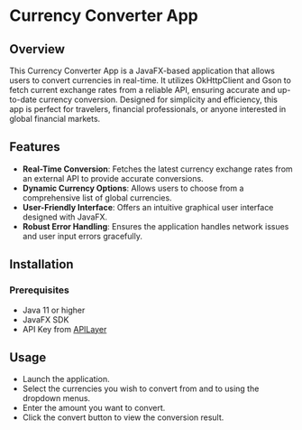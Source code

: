 Currency Converter App
======================

Overview
--------

This Currency Converter App is a JavaFX-based application that allows users to convert currencies in real-time. It utilizes OkHttpClient and Gson to fetch current exchange rates from a reliable API, ensuring accurate and up-to-date currency conversion. Designed for simplicity and efficiency, this app is perfect for travelers, financial professionals, or anyone interested in global financial markets.

Features
--------

*   **Real-Time Conversion**: Fetches the latest currency exchange rates from an external API to provide accurate conversions.
*   **Dynamic Currency Options**: Allows users to choose from a comprehensive list of global currencies.
*   **User-Friendly Interface**: Offers an intuitive graphical user interface designed with JavaFX.
*   **Robust Error Handling**: Ensures the application handles network issues and user input errors gracefully.

Installation
------------

### Prerequisites

*   Java 11 or higher
*   JavaFX SDK
*   API Key from [APILayer]([url](https://apilayer.com/marketplace/currency_data-api#documentation-tab))

Usage
-----

*   Launch the application.
*   Select the currencies you wish to convert from and to using the dropdown menus.
*   Enter the amount you want to convert.
*   Click the convert button to view the conversion result.

